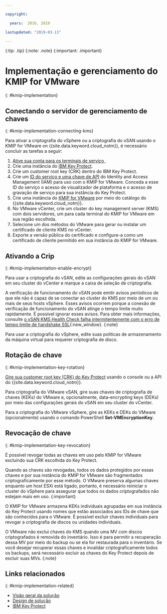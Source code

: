 ```yaml
---

copyright:

  years:  2016, 2019

lastupdated: "2019-03-13"

---
```


{:tip: .tip}
{:note: .note}
{:important: .important}

# Implementação e gerenciamento do KMIP for VMware
{: #kmip-implementation}

## Conectando o servidor de gerenciamento de chaves
{: #kmip-implementation-connecting-kms}

Para ativar a criptografia do vSphere ou a criptografia do vSAN usando o KMIP for VMware on {{site.data.keyword.cloud_notm}}, é necessário concluir as tarefas a seguir:

1. [ Ative sua conta para os terminais de serviço ](/docs/services/service-endpoint?topic=services/service-endpoint-getting-started#getting-started).
2. Crie uma instância do [IBM Key Protect](/docs/services/key-protect?topic=key-protect-getting-started-tutorial).
3. Crie um customer root key (CRK) dentro do IBM Key Protect.
4. Crie um [ID do serviço e uma chave de API](/docs/iam?topic=iam-serviceidapikeys) do Identity and Access Management (IAM) para uso com o KMIP for VMware. Conceda a esse ID do serviço o acesso de visualizador de plataforma e o acesso de gravação de serviço para sua instância do Key Protect.
5. Crie uma instância do [KMIP for VMware](/docs/services/vmwaresolutions/services?topic=vmware-solutions-kmip_standalone_ordering) por meio do catálogo do {{site.data.keyword.cloud_notm}}.
6. No VMware vCenter, crie um cluster do key management server (KMS) com dois servidores, um para cada terminal do KMIP for VMware em sua região escolhida.
7. Selecione um dos métodos do VMware para gerar ou instalar um certificado de cliente KMS no vCenter.
8. Exporte a versão pública do certificado e configure-a como um certificado de cliente permitido em sua instância do KMIP for VMware.

## Ativando a Crip
{: #kmip-implementation-enable-encrypt}

Para usar a criptografia do vSAN, edite as configurações gerais do vSAN em seu cluster do vCenter e marque a caixa de seleção de criptografia.

A verificação de funcionamento do vSAN pode emitir avisos periódicos de que ele não é capaz de se conectar ao cluster do KMS por meio de um ou mais de seus hosts vSphere. Esses avisos ocorrem porque a conexão de verificação de funcionamento do vSAN atinge o tempo limite muito rapidamente. É possível ignorar esses avisos. Para obter mais informações, consulte [o vSAN KMS Health Check falha intermitentemente com o erro de tempo limite de handshake SSL](https://kb.vmware.com/s/article/67115){:new_window}.
{:note}

Para usar a criptografia do vSphere, edite suas políticas de armazenamento da máquina virtual para requerer criptografia de disco.

## Rotação de chave
{: #kmip-implementation-key-rotation}

[Gire sua customer root key (CRK) do Key Protect](/docs/services/key-protect?topic=key-protect-key-rotation#key-rotation) usando o console ou a API do {{site.data.keyword.cloud_notm}}.

Para criptografia do VMware vSAN, gire suas chaves de criptografia de chaves (KEKs) do VMware e, opcionalmente, data&ndash;encrypting keys (DEKs) por meio das configurações gerais do vSAN em seu cluster do vCenter.

Para a criptografia do VMware vSphere, gire as KEKs e DEKs do VMware (opcionalmente) usando o comando PowerShell **Set-VMEncryptionKey**.

## Revocação de chave
{: #kmip-implementation-key-revocation}

É possível revogar todas as chaves em uso pelo KMIP for VMware excluindo sua CRK escolhida do Key Protect.

Quando as chaves são revogadas, todos os dados protegidos por essas chaves e por sua instância do KMIP for VMware são fragmentados criptograficamente por esse método. O VMware preserva algumas chaves enquanto um host ESXi está ligado, portanto, é necessário reiniciar o cluster do vSphere para assegurar que todos os dados criptografados não estejam mais em uso.
{:important}

O KMIP for VMware armazena KEKs individuais agrupadas em sua instância do Key Protect usando nomes que estão associados aos IDs de chave que são conhecidos para o VMware. É possível excluir chaves individuais para revogar a criptografia de discos ou unidades individuais.

O VMware não exclui chaves do KMS quando uma MV com discos criptografados é removida do inventário. Isso é para permitir a recuperação dessa MV por meio do backup ou se ela for restaurada para o inventário. Se você desejar recuperar essas chaves e invalidar criptograficamente todos os backups, será necessário excluir as chaves do Key Protect depois de excluir suas MVs.
{:note}

## Links relacionados
{: #kmip-implementation-related}

* [Visão geral da solução](/docs/services/vmwaresolutions/archiref/kmip?topic=vmware-solutions-kmip-overview)
* [Design de solução](/docs/services/vmwaresolutions/archiref/kmip?topic=vmware-solutions-kmip-design)
* [IBM Key Protect](/docs/services/key-protect?topic=key-protect-getting-started-tutorial)

